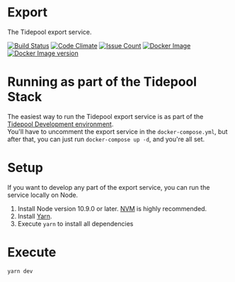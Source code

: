 # Export

The Tidepool export service.

[![Build Status](https://travis-ci.org/tidepool-org/export.png)](https://travis-ci.org/tidepool-org/export)
[![Code Climate](https://codeclimate.com/github/tidepool-org/export/badges/gpa.svg)](https://codeclimate.com/github/tidepool-org/export)
[![Issue Count](https://codeclimate.com/github/tidepool-org/export/badges/issue_count.svg)](https://codeclimate.com/github/tidepool-org/export)
[![Docker Image](https://images.microbadger.com/badges/image/tidepool/export.svg)](http://microbadger.com/images/tidepool/export "Get your own image badge on microbadger.com")
[![Docker Image version](https://images.microbadger.com/badges/version/tidepool/export.svg)](http://microbadger.com/images/tidepool/export "Get your own version badge on microbadger.com")

# Running as part of the Tidepool Stack
The easiest way to run the Tidepool export service is as part of the [Tidepool Development environment](https://github.com/tidepool-org/development).  
You'll have to uncomment the export service in the `docker-compose.yml`, but after that, you can just run `docker-compose up -d`, and you're all set.

# Setup
If you want to develop any part of the export service, you can run the service locally on Node.

1. Install Node version 10.9.0 or later. [NVM](https://github.com/creationix/nvm) is highly recommended.
1. Install [Yarn](https://yarnpkg.com/).
1. Execute `yarn` to install all dependencies

# Execute

`yarn dev`

